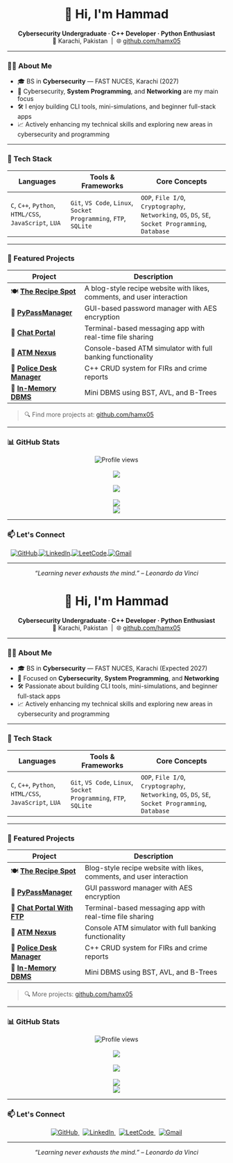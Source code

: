 <h1 align="center">👋 Hi, I'm Hammad</h1>
<p align="center">
  <b>Cybersecurity Undergraduate · C++ Developer · Python Enthusiast</b><br>
  📍 Karachi, Pakistan &nbsp;|&nbsp; 🌐 <a href="https://github.com/hamx05">github.com/hamx05</a>
</p>

---

### 🧑‍💻 About Me

- 🎓 BS in **Cybersecurity** — FAST NUCES, Karachi (2027)
- 🔐 Cybersecurity, **System Programming**, and **Networking** are my main focus
- 🛠️ I enjoy building CLI tools, mini-simulations, and beginner full-stack apps
- 📈 Actively enhancing my technical skills and exploring new areas in cybersecurity and programming


---

### 🧰 Tech Stack

<div align="center">

| Languages                         | Tools & Frameworks                       | Core Concepts                                   |
|----------------------------------|----------------------------------------|------------------------------------------------|
| `C`, `C++`, `Python`, `HTML/CSS`, `JavaScript`, `LUA` | `Git`, `VS Code`, `Linux`, `Socket Programming`, `FTP`, `SQLite` | `OOP`, `File I/O`, `Cryptography`, `Networking`, `OS`, `DS`, `SE`, `Socket Programming`, `Database` |

</div>

---

### 🚀 Featured Projects

| Project | Description |
|--------|-------------|
| 🍽️ [**The Recipe Spot**](https://github.com/hamx05/The-Recipe-Spot) | A blog-style recipe website with likes, comments, and user interaction |
| 🔐 [**PyPassManager**](https://github.com/hamx05/PyPassManager) | GUI-based password manager with AES encryption |
| 💬 [**Chat Portal**](https://github.com/hamx05/Chat-Portal-With-FTP) | Terminal-based messaging app with real-time file sharing |
| 🏦 [**ATM Nexus**](https://github.com/hamx05/ATM-Nexus) | Console-based ATM simulator with full banking functionality |
| 🧾 [**Police Desk Manager**](https://github.com/hamx05/Police-Desk-Manager) | C++ CRUD system for FIRs and crime reports |
| 🌳 [**In-Memory DBMS**](https://github.com/hamx05/In-memory-DBMS-using-Trees) | Mini DBMS using BST, AVL, and B-Trees |

> 🔍 Find more projects at: [github.com/hamx05](https://github.com/hamx05)

---
### 📊 GitHub Stats

<div align="center">

<!-- Profile views -->
<img src="https://komarev.com/ghpvc/?username=hamx05&style=flat-square&color=blue" alt="Profile views" />
<br><br>

<!-- Trophies -->
<img src="https://github-profile-trophy.vercel.app/?username=hamx05&theme=tokyonight&margin-w=10&no-frame=true" />
<br><br>

<!-- Contribution Streak -->
<img src="https://github-readme-streak-stats.herokuapp.com/?user=hamx05&theme=tokyonight&hide_border=true" />
<br><br>

<!-- Detailed GitHub Stats -->
<img src="https://github-readme-stats.vercel.app/api?username=hamx05&count_private=true&include_all_commits=true&show_icons=true&theme=tokyonight&hide_border=true" />
<br>

<!-- Most Used Languages -->
<img src="https://github-readme-stats.vercel.app/api/top-langs/?username=hamx05&layout=compact&theme=tokyonight&hide_border=true" />

</div>


---

### 📫 Let's Connect
<p> &nbsp; <a href="https://github.com/hamx05"> <img align="center" src="https://img.shields.io/badge/GitHub-100000?style=flat&logo=github&logoColor=white" alt="GitHub"/> </a> <a href="https://linkedin.com/in/hamx05"> <img align="center" src="https://img.shields.io/badge/LinkedIn-0077B5?style=flat&logo=linkedin&logoColor=white" alt="LinkedIn"/> </a> <a href="https://leetcode.com/hamx05"> <img align="center" src="https://img.shields.io/badge/LeetCode-FFA116?style=flat&logo=leetcode&logoColor=white" alt="LeetCode"/> </a> <a href="mailto:hammad968@gmail.com"> <img align="center" src="https://img.shields.io/badge/Gmail-D14836?style=flat&logo=gmail&logoColor=white" alt="Gmail"/> </a> </p>


---

<p align="center"><i>“Learning never exhausts the mind.” – Leonardo da Vinci</i></p>





<h1 align="center">👋 Hi, I'm Hammad</h1>
<p align="center">
  <b>Cybersecurity Undergraduate · C++ Developer · Python Enthusiast</b><br>
  📍 Karachi, Pakistan &nbsp;|&nbsp; 🌐 <a href="https://github.com/hamx05">github.com/hamx05</a>
</p>

---

### 🧑‍💻 About Me

- 🎓 BS in **Cybersecurity** — FAST NUCES, Karachi (Expected 2027)  
- 🔐 Focused on **Cybersecurity**, **System Programming**, and **Networking**  
- 🛠️ Passionate about building CLI tools, mini-simulations, and beginner full-stack apps  
- 📈 Actively enhancing my technical skills and exploring new areas in cybersecurity and programming  

---

### 🧰 Tech Stack

<div align="center">

| Languages                      | Tools & Frameworks                          | Core Concepts                                           |
|-------------------------------|--------------------------------------------|--------------------------------------------------------|
| `C`, `C++`, `Python`, `HTML/CSS`, `JavaScript`, `LUA` | `Git`, `VS Code`, `Linux`, `Socket Programming`, `FTP`, `SQLite` | `OOP`, `File I/O`, `Cryptography`, `Networking`, `OS`, `DS`, `SE`, `Socket Programming`, `Database` |

</div>

---

### 🚀 Featured Projects

| Project                                  | Description                                             |
|------------------------------------------|---------------------------------------------------------|
| 🍽️ [**The Recipe Spot**](https://github.com/hamx05/The-Recipe-Spot)           | Blog-style recipe website with likes, comments, and user interaction     |
| 🔐 [**PyPassManager**](https://github.com/hamx05/PyPassManager)                 | GUI password manager with AES encryption                               |
| 💬 [**Chat Portal With FTP**](https://github.com/hamx05/Chat-Portal-With-FTP)           | Terminal-based messaging app with real-time file sharing               |
| 🏦 [**ATM Nexus**](https://github.com/hamx05/ATM-Nexus)                         | Console ATM simulator with full banking functionality                 |
| 🧾 [**Police Desk Manager**](https://github.com/hamx05/Police-Desk-Manager)     | C++ CRUD system for FIRs and crime reports                            |
| 🌳 [**In-Memory DBMS**](https://github.com/hamx05/In-memory-DBMS-using-Trees)   | Mini DBMS using BST, AVL, and B-Trees                                |

> 🔍 More projects: [github.com/hamx05](https://github.com/hamx05)

---

### 📊 GitHub Stats

<div align="center">

<!-- Profile views -->
<img src="https://komarev.com/ghpvc/?username=hamx05&style=flat-square&color=blue" alt="Profile views" />
<br><br>

<!-- Trophies -->
<img src="https://github-profile-trophy.vercel.app/?username=hamx05&theme=tokyonight&margin-w=10&no-frame=true" />
<br><br>

<!-- Contribution Streak -->
<img src="https://github-readme-streak-stats.herokuapp.com/?user=hamx05&theme=tokyonight&hide_border=true" />
<br><br>

<!-- GitHub Stats -->
<img src="https://github-readme-stats.vercel.app/api?username=hamx05&count_private=true&include_all_commits=true&show_icons=true&theme=tokyonight&hide_border=true" />
<br>

<!-- Top Languages -->
<img src="https://github-readme-stats.vercel.app/api/top-langs/?username=hamx05&layout=compact&theme=tokyonight&hide_border=true" />

</div>

---

### 📫 Let's Connect

<p align="center">
  <a href="https://github.com/hamx05">
    <img src="https://img.shields.io/badge/GitHub-100000?style=flat&logo=github&logoColor=white" alt="GitHub" />
  </a> &nbsp;
  <a href="https://linkedin.com/in/hamx05">
    <img src="https://img.shields.io/badge/LinkedIn-0077B5?style=flat&logo=linkedin&logoColor=white" alt="LinkedIn" />
  </a> &nbsp;
  <a href="https://leetcode.com/hamx05">
    <img src="https://img.shields.io/badge/LeetCode-FFA116?style=flat&logo=leetcode&logoColor=white" alt="LeetCode" />
  </a> &nbsp;
  <a href="mailto:hammad968@gmail.com">
    <img src="https://img.shields.io/badge/Gmail-D14836?style=flat&logo=gmail&logoColor=white" alt="Gmail" />
  </a>
</p>

---

<p align="center"><i>“Learning never exhausts the mind.” – Leonardo da Vinci</i></p>

